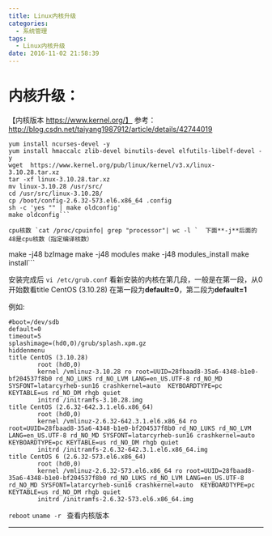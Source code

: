 ```yaml
---
title: Linux内核升级
categories:
  - 系统管理
tags:
  - Linux内核升级
date: 2016-11-02 21:58:39
---
```


# 内核升级：
【内核版本 https://www.kernel.org/】
参考：http://blog.csdn.net/taiyang1987912/article/details/42744019
```
yum install ncurses-devel -y
yum install hmaccalc zlib-devel binutils-devel elfutils-libelf-devel -y
wget  https://www.kernel.org/pub/linux/kernel/v3.x/linux-3.10.28.tar.xz     
tar -xf linux-3.10.28.tar.xz
mv linux-3.10.28 /usr/src/
cd /usr/src/linux-3.10.28/
cp /boot/config-2.6.32-573.el6.x86_64 .config
sh -c 'yes "" | make oldconfig'
make oldconfig```

cpu核数 `cat /proc/cpuinfo| grep "processor"| wc -l `  下面**-j**后面的48是cpu核数（指定编译核数）
```
make -j48 bzImage
make -j48 modules
make -j48 modules_install
make install```

安装完成后
`vi /etc/grub.conf`
 看新安装的内核在第几段，一般是在第一段，从0开始数看title CentOS (3.10.28) 在第一段为**default=0**，第二段为**default=1**

例如:
```
#boot=/dev/sdb
default=0
timeout=5
splashimage=(hd0,0)/grub/splash.xpm.gz
hiddenmenu
title CentOS (3.10.28)
        root (hd0,0)
        kernel /vmlinuz-3.10.28 ro root=UUID=28fbaad8-35a6-4348-b1e0-bf204537f8b0 rd_NO_LUKS rd_NO_LVM LANG=en_US.UTF-8 rd_NO_MD SYSFONT=latarcyrheb-sun16 crashkernel=auto  KEYBOARDTYPE=pc KEYTABLE=us rd_NO_DM rhgb quiet
        initrd /initramfs-3.10.28.img
title CentOS (2.6.32-642.3.1.el6.x86_64)
        root (hd0,0)
        kernel /vmlinuz-2.6.32-642.3.1.el6.x86_64 ro root=UUID=28fbaad8-35a6-4348-b1e0-bf204537f8b0 rd_NO_LUKS rd_NO_LVM LANG=en_US.UTF-8 rd_NO_MD SYSFONT=latarcyrheb-sun16 crashkernel=auto  KEYBOARDTYPE=pc KEYTABLE=us rd_NO_DM rhgb quiet
        initrd /initramfs-2.6.32-642.3.1.el6.x86_64.img
title CentOS 6 (2.6.32-573.el6.x86_64)
        root (hd0,0)
        kernel /vmlinuz-2.6.32-573.el6.x86_64 ro root=UUID=28fbaad8-35a6-4348-b1e0-bf204537f8b0 rd_NO_LUKS rd_NO_LVM LANG=en_US.UTF-8 rd_NO_MD SYSFONT=latarcyrheb-sun16 crashkernel=auto  KEYBOARDTYPE=pc KEYTABLE=us rd_NO_DM rhgb quiet
        initrd /initramfs-2.6.32-573.el6.x86_64.img
```
`reboot`
`uname -r `   查看内核版本



---